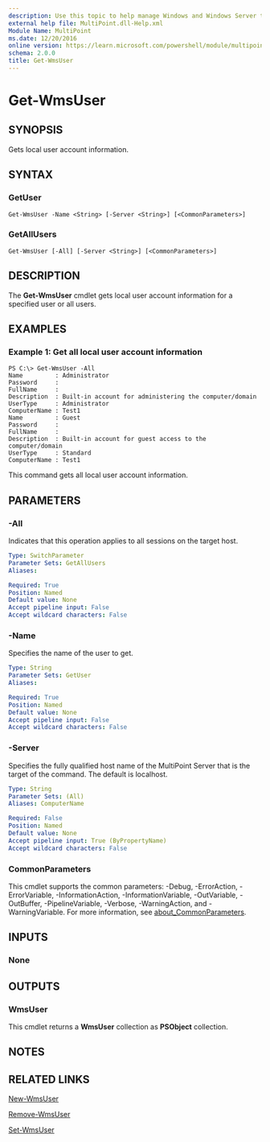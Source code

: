 ```yaml
---
description: Use this topic to help manage Windows and Windows Server technologies with Windows PowerShell.
external help file: MultiPoint.dll-Help.xml
Module Name: MultiPoint
ms.date: 12/20/2016
online version: https://learn.microsoft.com/powershell/module/multipoint/get-wmsuser?view=windowsserver2016-ps&wt.mc_id=ps-gethelp
schema: 2.0.0
title: Get-WmsUser
---
```


# Get-WmsUser

## SYNOPSIS
Gets local user account information.

## SYNTAX

### GetUser
```
Get-WmsUser -Name <String> [-Server <String>] [<CommonParameters>]
```

### GetAllUsers
```
Get-WmsUser [-All] [-Server <String>] [<CommonParameters>]
```

## DESCRIPTION
The **Get-WmsUser** cmdlet gets local user account information for a specified user or all users.

## EXAMPLES

### Example 1: Get all local user account information
```
PS C:\> Get-WmsUser -All
Name         : Administrator
Password     :
FullName     :
Description  : Built-in account for administering the computer/domain
UserType     : Administrator
ComputerName : Test1
Name         : Guest
Password     :
FullName     :
Description  : Built-in account for guest access to the computer/domain
UserType     : Standard
ComputerName : Test1
```

This command gets all local user account information.

## PARAMETERS

### -All
Indicates that this operation applies to all sessions on the target host.

```yaml
Type: SwitchParameter
Parameter Sets: GetAllUsers
Aliases:

Required: True
Position: Named
Default value: None
Accept pipeline input: False
Accept wildcard characters: False
```

### -Name
Specifies the name of the user to get.

```yaml
Type: String
Parameter Sets: GetUser
Aliases:

Required: True
Position: Named
Default value: None
Accept pipeline input: False
Accept wildcard characters: False
```

### -Server
Specifies the fully qualified host name of the MultiPoint Server that is the target of the command.
The default is localhost.

```yaml
Type: String
Parameter Sets: (All)
Aliases: ComputerName

Required: False
Position: Named
Default value: None
Accept pipeline input: True (ByPropertyName)
Accept wildcard characters: False
```

### CommonParameters
This cmdlet supports the common parameters: -Debug, -ErrorAction, -ErrorVariable, -InformationAction, -InformationVariable, -OutVariable, -OutBuffer, -PipelineVariable, -Verbose, -WarningAction, and -WarningVariable. For more information, see [about_CommonParameters](https://go.microsoft.com/fwlink/?LinkID=113216).

## INPUTS

### None

## OUTPUTS

### WmsUser

This cmdlet returns a **WmsUser** collection as **PSObject** collection.

## NOTES

## RELATED LINKS

[New-WmsUser](New-WmsUser.md)

[Remove-WmsUser](Remove-WmsUser.md)

[Set-WmsUser](Set-WmsUser.md)
